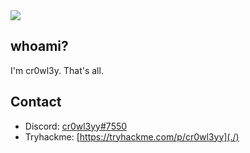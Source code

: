 <img src="https://github.com/cr0wl3yy/cr0wl3yy/blob/main/Webp.net-resizeimage.jpg" width="auto">


## whoami?
I'm cr0wl3y. That's all. 

## Contact
- Discord: [cr0wl3yy#7550](./)
- Tryhackme: [https://tryhackme.com/p/cr0wl3yy](./)

